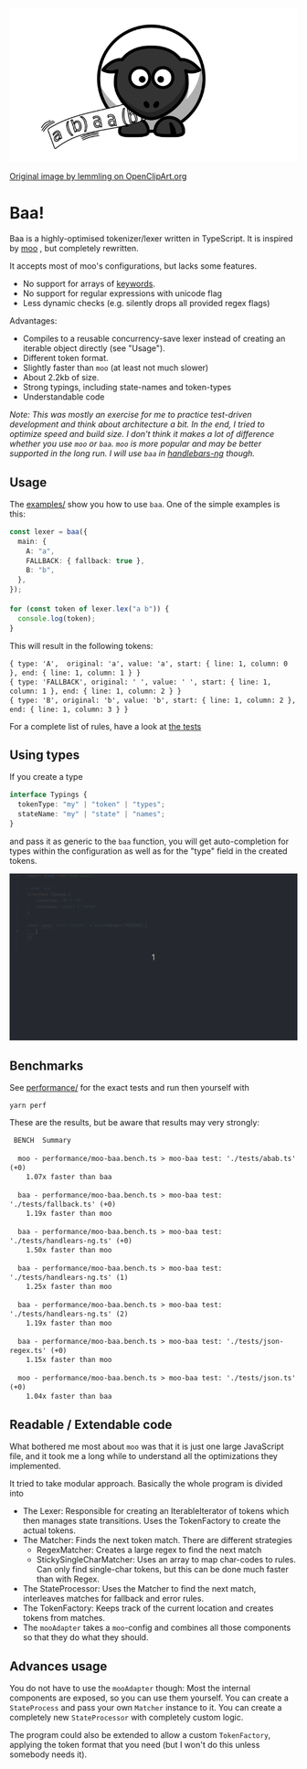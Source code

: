 ![](img/baa-sheep-lemmling.svg)

[Original image by lemmling on OpenClipArt.org](https://openclipart.org/detail/17637/cartoon-sheep)

# Baa!

Baa is a highly-optimised tokenizer/lexer written in TypeScript. It is inspired by [moo](https://github.com/no-context/moo)
, but completely rewritten.

It accepts most of moo's configurations, but lacks some features.

- No support for arrays of [keywords](https://github.com/no-context/moo#keywords).
- No support for regular expressions with unicode flag
- Less dynamic checks (e.g. silently drops all provided regex flags)

Advantages:

- Compiles to a reusable concurrency-save lexer instead of creating an iterable object directly (see "Usage").
- Different token format.
- Slightly faster than `moo` (at least not much slower)
- About 2.2kb of size.
- Strong typings, including state-names and token-types
- Understandable code

_Note: This was mostly an exercise for me to practice test-driven development and think about
architecture a bit. In the end, I tried to optimize speed and build size. I don't think it makes a
lot of difference whether you use `moo` or `baa`. `moo` is more popular and may be better supported in the long run.
I will use `baa` in [handlebars-ng](https.//handlebars-ng.knappi.org) though._


## Usage

The [examples/](examples) show you how to use `baa`. One of the simple examples is this:

```ts
const lexer = baa({
  main: {
    A: "a",
    FALLBACK: { fallback: true },
    B: "b",
  },
});

for (const token of lexer.lex("a b")) {
  console.log(token);
}
```

This will result in the following tokens:

```
{ type: 'A',  original: 'a', value: 'a', start: { line: 1, column: 0 }, end: { line: 1, column: 1 } }
{ type: 'FALLBACK', original: ' ', value: ' ', start: { line: 1, column: 1 }, end: { line: 1, column: 2 } }
{ type: 'B', original: 'b', value: 'b', start: { line: 1, column: 2 }, end: { line: 1, column: 3 } }
```

For a complete list of rules, have a look at [the tests](./src/index.test.ts)

## Using types

If you create a type

```ts
interface Typings {
  tokenType: "my" | "token" | "types";
  stateName: "my" | "state" | "names";
}
```

and pass it as generic to the `baa` function, you will get auto-completion for
types within the configuration as well as for the "type" field in the created tokens.

![](./img/baa-type-autocomplete.gif)

## Benchmarks

See [performance/](./performance) for the exact tests and run then yourself with

```
yarn perf
```

These are the results, but be aware that results may very strongly:

```
 BENCH  Summary

  moo - performance/moo-baa.bench.ts > moo-baa test: './tests/abab.ts' (+0)
    1.07x faster than baa

  baa - performance/moo-baa.bench.ts > moo-baa test: './tests/fallback.ts' (+0)
    1.19x faster than moo

  baa - performance/moo-baa.bench.ts > moo-baa test: './tests/handlears-ng.ts' (+0)
    1.50x faster than moo

  baa - performance/moo-baa.bench.ts > moo-baa test: './tests/handlears-ng.ts' (1)
    1.25x faster than moo

  baa - performance/moo-baa.bench.ts > moo-baa test: './tests/handlears-ng.ts' (2)
    1.19x faster than moo

  baa - performance/moo-baa.bench.ts > moo-baa test: './tests/json-regex.ts' (+0)
    1.15x faster than moo

  moo - performance/moo-baa.bench.ts > moo-baa test: './tests/json.ts' (+0)
    1.04x faster than baa

```

## Readable / Extendable code

What bothered me most about `moo` was that it is just one large JavaScript file,
and it took me a long while to understand all the optimizations they implemented.

It tried to take modular approach. Basically the whole program is divided into

- The Lexer: Responsible for creating an IterableIterator of tokens which then manages state transitions. 
  Uses the TokenFactory to create the actual tokens.
- The Matcher: Finds the next token match. There are different strategies
  - RegexMatcher: Creates a large regex to find the next match
  - StickySingleCharMatcher: Uses an array to map char-codes to rules. Can only find single-char tokens, 
    but this can be done much faster than with Regex.
- The StateProcessor: Uses the Matcher to find the next match, interleaves matches for fallback 
  and error rules.
- The TokenFactory: Keeps track of the current location and creates tokens from matches.
- The `mooAdapter` takes a `moo`-config and combines all those components so that they do what they should.

## Advances usage

You do not have to use the `mooAdapter` though: Most the internal components are exposed, so 
you can use them yourself. You can create a `StateProcess` and pass your own `Matcher` instance
to it. You can create a completely new `StateProcessor` with completely custom logic.

The program could also be extended to allow a custom `TokenFactory`, applying the token format that 
you need (but I won't do this unless somebody needs it).




